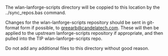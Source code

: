 The wlan-lanforge-scripts directory will be coppied to this location by the
../sync_repos.bas command.

Changes for the wlan-lanforge-scripts repository should be sent in git-format
form if possible, to greearb@candelatech.com.  These will then be applied to
the upstream lanforge-scripts repository if appropriate, and then pulled into
the TIP wlan-lanforge-scripts repo.

Do not add any additional files to this directory without good reason.
